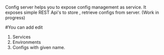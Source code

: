 Config server helps you to expose config management as service. It exposes simple REST Api's to store , retrieve configs from server. 
(Work in progress)

#You can add edit 
1. Services
2. Environments
3. Configs with given name. 


 
